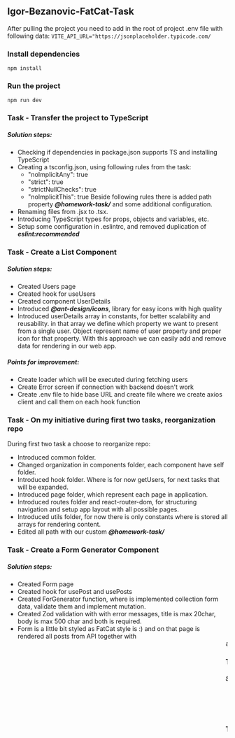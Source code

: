## Igor-Bezanovic-FatCat-Task

After pulling the project you need to add in the root of project .env file with following data:
`VITE_API_URL="https://jsonplaceholder.typicode.com/`

### Install dependencies

`npm install`

### Run the project

`npm run dev`

### Task - Transfer the project to TypeScript

##### Solution steps:

-   Checking if dependencies in package.json supports TS and installing TypeScript
-   Creating a tsconfig.json, using following rules from the task:
    -   "noImplicitAny": true
    -   "strict": true
    -   "strictNullChecks": true
    -   "noImplicitThis": true
        Beside following rules there is added path property **_@homework-task/_** and some additional configuration.
-   Renaming files from .jsx to .tsx.
-   Introducing TypeScript types for props, objects and variables, etc.
-   Setup some configuration in .eslintrc, and removed duplication of **_eslint:recommended_**

### Task - Create a List Component

##### Solution steps:

-   Created Users page
-   Created hook for useUsers
-   Created component UserDetails
-   Introduced **_@ant-design/icons_**, library for easy icons with high quality
-   Introduced userDetails array in constants, for better scalability and reusability.
    in that array we define which property we want to present from a single user. Object represent name
    of user property and proper icon for that property. With this approach we can easily add and remove
    data for rendering in our web app.

##### Points for improvement:

-   Create loader which will be executed during fetching users
-   Create Error screen if connection with backend doesn't work
-   Create .env file to hide base URL and create file where we create axios client and call them on each hook function

### Task - On my initiative during first two tasks, reorganization repo

During first two task a choose to reorganize repo:

-   Introduced common folder.
-   Changed organization in components folder, each component have self folder.
-   Introduced hook folder. Where is for now getUsers, for next tasks that will be expanded.
-   Introduced page folder, which represent each page in application.
-   Introduced routes folder and react-router-dom, for structuring navigation and setup app layout with all possible pages.
-   Introduced utils folder, for now there is only constants where is stored all arrays for rendering content.
-   Edited all path with our custom **_@homework-task/_**

### Task - Create a Form Generator Component

##### Solution steps:

-   Created Form page
-   Created hook for usePost and usePosts
-   Created ForGenerator function, where is implemented collection form data, validate them and implement mutation.
-   Created Zod validation with with error messages, title is max 20char, body is max 500 char and both is required.
-   Form is a little bit styled as FatCat style is :) and on that page is rendered all posts from API together with <Marquee> and FatCat cats.

### Task - Create a Page Generator Component

##### Solution steps:

-   Created Page folder where is logic for this task
-   Introduced two props component array which represent each page, you can navigate via header
-   In code is implemented fallback fragments if some component doesn't exist to not break the app

### Task - On my initiative Not Found page is created look like FatCat 404 page

